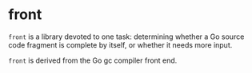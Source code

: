 front
====

`front` is a library devoted to one task: determining whether
a Go source code fragment is complete by itself, or whether
it needs more input.

`front` is derived from the Go gc compiler front end.
